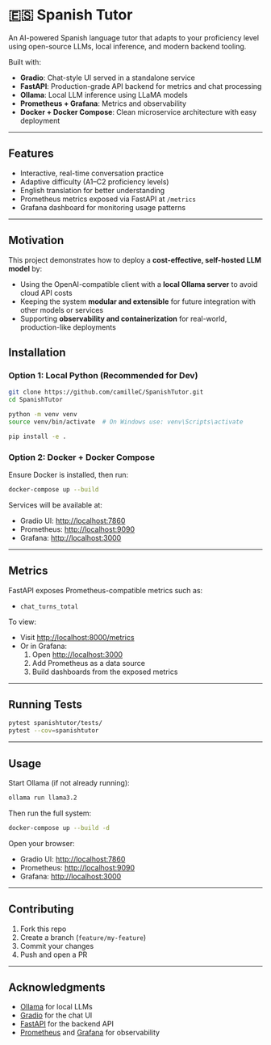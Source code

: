 # 🇪🇸 Spanish Tutor

An AI-powered Spanish language tutor that adapts to your proficiency level using open-source LLMs, local inference, and modern backend tooling.

Built with:
- **Gradio**: Chat-style UI served in a standalone service
- **FastAPI**: Production-grade API backend for metrics and chat processing
- **Ollama**: Local LLM inference using LLaMA models
- **Prometheus + Grafana**: Metrics and observability
- **Docker + Docker Compose**: Clean microservice architecture with easy deployment

---

## Features

- Interactive, real-time conversation practice
- Adaptive difficulty (A1–C2 proficiency levels)
- English translation for better understanding
- Prometheus metrics exposed via FastAPI at `/metrics`
- Grafana dashboard for monitoring usage patterns

---

##  Motivation

This project demonstrates how to deploy a **cost-effective, self-hosted LLM model** by:
- Using the OpenAI-compatible client with a **local Ollama server** to avoid cloud API costs
- Keeping the system **modular and extensible** for future integration with other models or services
- Supporting **observability and containerization** for real-world, production-like deployments


##  Installation

### Option 1: Local Python (Recommended for Dev)

```bash
git clone https://github.com/camilleC/SpanishTutor.git
cd SpanishTutor

python -m venv venv
source venv/bin/activate  # On Windows use: venv\Scripts\activate

pip install -e .
```

### Option 2: Docker + Docker Compose

Ensure Docker is installed, then run:

```bash
docker-compose up --build
```

Services will be available at:
- Gradio UI: [http://localhost:7860](http://localhost:7860)
- Prometheus: [http://localhost:9090](http://localhost:9090)
- Grafana: [http://localhost:3000](http://localhost:3000)

---

## Metrics

FastAPI exposes Prometheus-compatible metrics such as:

- `chat_turns_total`

To view:
- Visit [http://localhost:8000/metrics](http://localhost:9090/metrics)
- Or in Grafana:
  1. Open [http://localhost:3000](http://localhost:3000)
  2. Add Prometheus as a data source
  3. Build dashboards from the exposed metrics

---

## Running Tests

```bash
pytest spanishtutor/tests/
pytest --cov=spanishtutor
```

---

## Usage

Start Ollama (if not already running):

```bash
ollama run llama3.2
```

Then run the full system:

```bash
docker-compose up --build -d
```

Open your browser:
- Gradio UI: [http://localhost:7860](http://localhost:7860)
- Prometheus: [http://localhost:9090](http://localhost:9090)
- Grafana: [http://localhost:3000](http://localhost:3000)

---

## Contributing

1. Fork this repo
2. Create a branch (`feature/my-feature`)
3. Commit your changes
4. Push and open a PR

---

## Acknowledgments

- [Ollama](https://ollama.ai) for local LLMs
- [Gradio](https://gradio.app) for the chat UI
- [FastAPI](https://fastapi.tiangolo.com) for the backend API
- [Prometheus](https://prometheus.io) and [Grafana](https://grafana.com) for observability